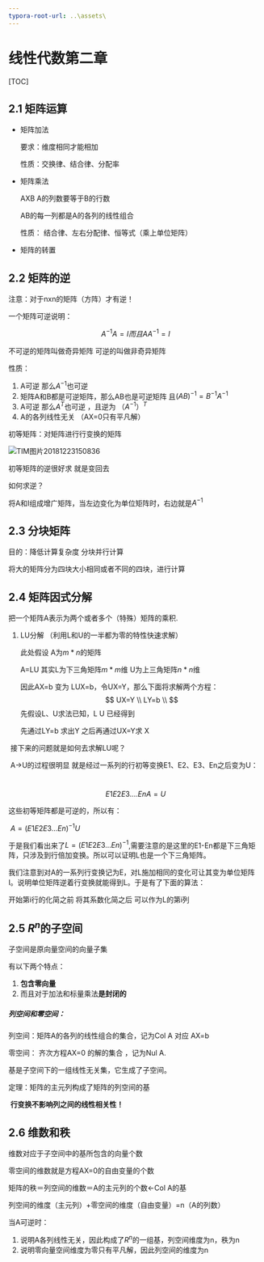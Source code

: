 ```yaml
---
typora-root-url: ..\assets\
---
```


# 		线性代数第二章

[TOC]



## 2.1 矩阵运算

- 矩阵加法

  要求：维度相同才能相加

  性质：交换律、结合律、分配率

- 矩阵乘法

  AXB  A的列数要等于B的行数

  AB的每一列都是A的各列的线性组合

  性质： 结合律、左右分配律、恒等式（乘上单位矩阵）

- 矩阵的转置

## 2.2 矩阵的逆

注意：对于nxn的矩阵（方阵）才有逆！

一个矩阵可逆说明：

$$A^{-1}A=I  而且 AA^{-1}=I$$

不可逆的矩阵叫做奇异矩阵 可逆的叫做非奇异矩阵

性质：

1. A可逆 那么$A^{-1}$也可逆
2. 矩阵A和B都是可逆矩阵，那么AB也是可逆矩阵 且$(AB)^{-1}=B^{-1}A^{-1}$
3. A可逆 那么$A^{T}$也可逆 ，且逆为 $（A^{-1}）^{T}$
4. A的各列线性无关 （AX=0只有平凡解）

初等矩阵：对矩阵进行行变换的矩阵 

![TIM图片20181223150836](/TIM图片20181223150836-1545548996960.jpg)

初等矩阵的逆很好求 就是变回去

如何求逆？

将A和I组成增广矩阵，当左边变化为单位矩阵时，右边就是$A^{-1}$

## 2.3 分块矩阵

目的：降低计算复杂度 分块并行计算

将大的矩阵分为四块大小相同或者不同的四块，进行计算 



## 2.4 矩阵因式分解

把一个矩阵A表示为两个或者多个（特殊）矩阵的乘积.

1. LU分解   （利用L和U的一半都为零的特性快速求解）

   此处假设 A为$m*n$的矩阵 

   A=LU   其实L为下三角矩阵$m*m$维  U为上三角矩阵$n*n$维

   因此AX=b 变为 LUX=b，令UX=Y，那么下面将求解两个方程：
   $$
   UX=Y \\  
   LY=b \\
   $$
   先假设L、U求法已知，L U 已经得到 

   先通过LY=b 求出Y   之后再通过UX=Y求 X

​      接下来的问题就是如何去求解LU呢？

​      A->U的过程很明显 就是经过一系列的行初等变换E1、E2、E3、En之后变为U：

​                                         $$E1E2E3....EnA=U$$

这些初等矩阵都是可逆的，所以有：

​					$A=(E1E2E3...En)^{-1}U$

于是我们看出来了$L=(E1E2E3...En)^{-1}$,需要注意的是这里的E1-En都是下三角矩阵，只涉及到行倍加变换。所以可以证明L也是一个下三角矩阵。

我们注意到对A的一系列行变换记为E，对L施加相同的变化可让其变为单位矩阵I。说明单位矩阵逆着行变换就能得到L。于是有了下面的算法：

开始第i行的化简之前 将其系数化简之后 可以作为L的第i列

## 2.5 $R^{n}$的子空间

子空间是原向量空间的向量子集 

有以下两个特点：

1. **包含零向量**
2. 而且对于加法和标量乘法**是封闭的**    

##### 列空间和零空间：

列空间：矩阵A的各列的线性组合的集合，记为Col A   对应 AX=b

零空间： 齐次方程AX=0 的解的集合 ，记为Nul A.

基是子空间下的一组线性无关集，它生成了子空间。

定理：矩阵的主元列构成了矩阵的列空间的基

​		**行变换不影响列之间的线性相关性！**

## 2.6 维数和秩

维数对应于子空间中的基所包含的向量个数

零空间的维数就是方程AX=0的自由变量的个数

矩阵的秩＝列空间的维数＝A的主元列的个数<-Col A的基

列空间的维度（主元列）+零空间的维度（自由变量）=n（A的列数）

当A可逆时： 

1. 说明A各列线性无关，因此构成了$R^{n}$的一组基，列空间维度为n，秩为n
2. 说明零向量空间维度为零只有平凡解，因此列空间的维度为n

